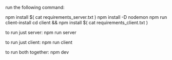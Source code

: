 

run the following command:

npm install $( cat requirements_server.txt )
npm install -D nodemon
npm run client-install 
cd client && npm install $( cat requirements_client.txt ) 


to run just server:
   npm run server

to run just client:
   npm run client

to run both together:
   npm dev

